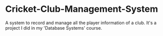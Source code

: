 # Cricket-Club-Management-System

A system to record and manage all the player information of a club. It's a project I did in my 'Database Systems' course. 
